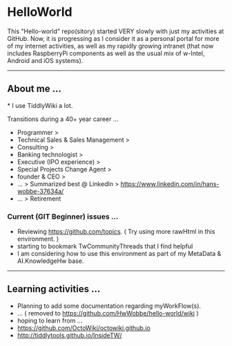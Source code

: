 # HelloWorld
This "Hello-world" repo(sitory) started VERY slowly with just my activities at GitHub.  Now, it is progressing as I consider it as a personal portal for more of my internet activities, as well as my rapidly growing intranet (that now includes RaspberryPi components as well as the usual mix of w-Intel, Android and iOS systems).

<hr>
<h2> About me ...</h2>
* I use TiddlyWiki a lot.

Transitions during a 40+ year career ...

* Programmer >
* Technical Sales & Sales Management > 
* Consulting > 
* Banking technologist > 
* Executive (IPO experience) > 
* Special Projects Change Agent >
* founder & CEO >
* ... > Summarized best @ LinkedIn > https://www.linkedin.com/in/hans-wobbe-37634a/
* ... > Retirement

<h3> Current (GIT Beginner) issues ... </h3>

* Reviewing https://github.com/topics. ( Try using more rawHtml in this environment. )
* starting to bookmark TwCommunityThreads that I find helpful
* I am considering how to use this environment as part of my MetaData & AI.KnowledgeHw base.

<hr>
<h2> Learning activities ... </h2>

* Planning to add some documentation regarding myWorkFlow(s).
* ... ( removed to https://github.com/HwWobbe/hello-world/wiki )
* hoping to learn from ...
* https://github.com/OctoWiki/octowiki.github.io
* http://tiddlytools.github.io/InsideTW/

